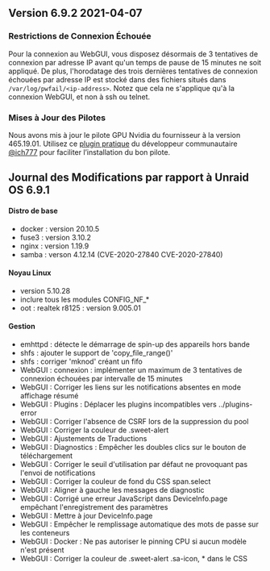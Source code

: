## Version 6.9.2 2021-04-07

### **Restrictions de Connexion Échouée**

Pour la connexion au WebGUI, vous disposez désormais de 3 tentatives de connexion par adresse IP avant qu'un temps de pause de 15 minutes ne soit appliqué. De plus, l'horodatage des trois dernières tentatives de connexion échouées par adresse IP est stocké dans des fichiers situés dans `/var/log/pwfail/<ip-address>`. Notez que cela ne s'applique qu'à la connexion WebGUI, et non à ssh ou telnet.

### **Mises à Jour des Pilotes**

Nous avons mis à jour le pilote GPU Nvidia du fournisseur à la version 465.19.01. Utilisez ce [plugin pratique](https://raw.githubusercontent.com/ich777/unraid-nvidia-driver/master/nvidia-driver.plg) du développeur communautaire [@ich777](https://forums.unraid.net/profile/72388-ich777/) pour faciliter l’installation du bon pilote.

## Journal des Modifications par rapport à Unraid OS 6.9.1

#### Distro de base

- docker : version 20.10.5
- fuse3 : version 3.10.2
- nginx : version 1.19.9
- samba : verson 4.12.14 (CVE-2020-27840 CVE-2020-27840)

#### Noyau Linux

- version 5.10.28
- inclure tous les modules CONFIG_NF_\*
- oot : realtek r8125 : version 9.005.01

#### Gestion

- emhttpd : détecte le démarrage de spin-up des appareils hors bande
- shfs : ajouter le support de 'copy\_file\_range()'
- shfs : corriger 'mknod' créant un fifo
- WebGUI : connexion : implémenter un maximum de 3 tentatives de connexion échouées par intervalle de 15 minutes
- WebGUI : Corriger les liens sur les notifications absentes en mode affichage résumé
- WebGUI : Plugins : Déplacer les plugins incompatibles vers ../plugins-error
- WebGUI : Corriger l'absence de CSRF lors de la suppression du pool
- WebGUI : Corriger la couleur de .sweet-alert
- WebGUI : Ajustements de Traductions
- WebGUI : Diagnostics : Empêcher les doubles clics sur le bouton de téléchargement
- WebGUI : Corriger le seuil d'utilisation par défaut ne provoquant pas l'envoi de notifications
- WebGUI : Corriger la couleur de fond du CSS span.select
- WebGUI : Aligner à gauche les messages de diagnostic
- WebGUI : Corrigé une erreur JavaScript dans DeviceInfo.page empêchant
  l'enregistrement des paramètres
- WebGUI : Mettre à jour DeviceInfo.page
- WebGUI : Empêcher le remplissage automatique des mots de passe sur les conteneurs
- WebGUI : Docker : Ne pas autoriser le pinning CPU si aucun modèle n'est présent
- WebGUI : Corriger la couleur de .sweet-alert .sa-icon, \* dans le CSS
